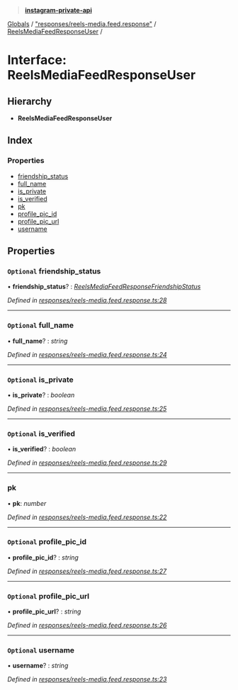 > **[instagram-private-api](../README.md)**

[Globals](../README.md) / ["responses/reels-media.feed.response"](../modules/_responses_reels_media_feed_response_.md) / [ReelsMediaFeedResponseUser](_responses_reels_media_feed_response_.reelsmediafeedresponseuser.md) /

# Interface: ReelsMediaFeedResponseUser

## Hierarchy

* **ReelsMediaFeedResponseUser**

## Index

### Properties

* [friendship_status](_responses_reels_media_feed_response_.reelsmediafeedresponseuser.md#optional-friendship_status)
* [full_name](_responses_reels_media_feed_response_.reelsmediafeedresponseuser.md#optional-full_name)
* [is_private](_responses_reels_media_feed_response_.reelsmediafeedresponseuser.md#optional-is_private)
* [is_verified](_responses_reels_media_feed_response_.reelsmediafeedresponseuser.md#optional-is_verified)
* [pk](_responses_reels_media_feed_response_.reelsmediafeedresponseuser.md#pk)
* [profile_pic_id](_responses_reels_media_feed_response_.reelsmediafeedresponseuser.md#optional-profile_pic_id)
* [profile_pic_url](_responses_reels_media_feed_response_.reelsmediafeedresponseuser.md#optional-profile_pic_url)
* [username](_responses_reels_media_feed_response_.reelsmediafeedresponseuser.md#optional-username)

## Properties

### `Optional` friendship_status

• **friendship_status**? : *[ReelsMediaFeedResponseFriendshipStatus](_responses_reels_media_feed_response_.reelsmediafeedresponsefriendshipstatus.md)*

*Defined in [responses/reels-media.feed.response.ts:28](https://github.com/dilame/instagram-private-api/blob/173bc62/src/responses/reels-media.feed.response.ts#L28)*

___

### `Optional` full_name

• **full_name**? : *string*

*Defined in [responses/reels-media.feed.response.ts:24](https://github.com/dilame/instagram-private-api/blob/173bc62/src/responses/reels-media.feed.response.ts#L24)*

___

### `Optional` is_private

• **is_private**? : *boolean*

*Defined in [responses/reels-media.feed.response.ts:25](https://github.com/dilame/instagram-private-api/blob/173bc62/src/responses/reels-media.feed.response.ts#L25)*

___

### `Optional` is_verified

• **is_verified**? : *boolean*

*Defined in [responses/reels-media.feed.response.ts:29](https://github.com/dilame/instagram-private-api/blob/173bc62/src/responses/reels-media.feed.response.ts#L29)*

___

###  pk

• **pk**: *number*

*Defined in [responses/reels-media.feed.response.ts:22](https://github.com/dilame/instagram-private-api/blob/173bc62/src/responses/reels-media.feed.response.ts#L22)*

___

### `Optional` profile_pic_id

• **profile_pic_id**? : *string*

*Defined in [responses/reels-media.feed.response.ts:27](https://github.com/dilame/instagram-private-api/blob/173bc62/src/responses/reels-media.feed.response.ts#L27)*

___

### `Optional` profile_pic_url

• **profile_pic_url**? : *string*

*Defined in [responses/reels-media.feed.response.ts:26](https://github.com/dilame/instagram-private-api/blob/173bc62/src/responses/reels-media.feed.response.ts#L26)*

___

### `Optional` username

• **username**? : *string*

*Defined in [responses/reels-media.feed.response.ts:23](https://github.com/dilame/instagram-private-api/blob/173bc62/src/responses/reels-media.feed.response.ts#L23)*
